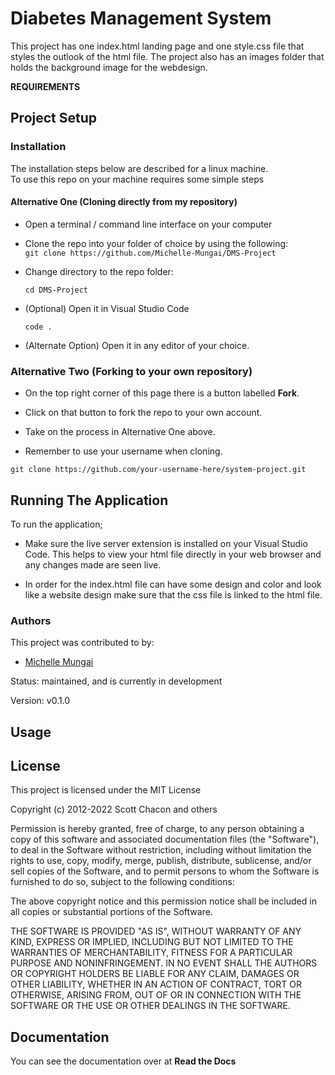 #   Diabetes Management System

This project has one index.html landing page and one style.css file that styles the outlook of the html file. The project also has an images folder that holds the background image for the webdesign.

**REQUIREMENTS**
## Project Setup
### Installation

The installation steps below are described for a linux machine.\
To use this repo on your machine requires some simple steps

#### Alternative One (Cloning directly from my repository)
- Open a terminal / command line interface on your computer

- Clone the repo into your folder of choice by using the following:\
  `git clone https://github.com/Michelle-Mungai/DMS-Project`

- Change directory to the repo folder:

  `cd DMS-Project`
- (Optional) Open it in Visual Studio Code

  `code .`
- (Alternate Option) Open it in any editor of your choice.

### Alternative Two (Forking to your own repository)
- On the top right corner of this page there is a button labelled **Fork**.

- Click on that button to fork the repo to your own account.

- Take on the process in Alternative One above.

- Remember to use your username when cloning.

`git clone https://github.com/your-username-here/system-project.git`

## Running The Application
To run the application;
- Make sure the live server extension is installed on your Visual Studio Code. This helps to view your html file directly in your web browser and any changes made are seen live.

- In order for the index.html file can have some design and color and look like a website design make sure that the css file is linked to the html file.


### Authors
This project was contributed to by:
- [Michelle Mungai](https://github.com/Michelle-Mungai)

Status:
    maintained, and is currently in development

Version:
    v0.1.0

Usage
-----

## License
This project is licensed under the MIT License

Copyright (c) 2012-2022 Scott Chacon and others

Permission is hereby granted, free of charge, to any person obtaining
a copy of this software and associated documentation files (the
"Software"), to deal in the Software without restriction, including
without limitation the rights to use, copy, modify, merge, publish,
distribute, sublicense, and/or sell copies of the Software, and to
permit persons to whom the Software is furnished to do so, subject to
the following conditions:

The above copyright notice and this permission notice shall be
included in all copies or substantial portions of the Software.

THE SOFTWARE IS PROVIDED "AS IS", WITHOUT WARRANTY OF ANY KIND,
EXPRESS OR IMPLIED, INCLUDING BUT NOT LIMITED TO THE WARRANTIES OF
MERCHANTABILITY, FITNESS FOR A PARTICULAR PURPOSE AND
NONINFRINGEMENT. IN NO EVENT SHALL THE AUTHORS OR COPYRIGHT HOLDERS BE
LIABLE FOR ANY CLAIM, DAMAGES OR OTHER LIABILITY, WHETHER IN AN ACTION
OF CONTRACT, TORT OR OTHERWISE, ARISING FROM, OUT OF OR IN CONNECTION
WITH THE SOFTWARE OR THE USE OR OTHER DEALINGS IN THE SOFTWARE.

Documentation
-------------
You can see the documentation over at **Read the Docs**
